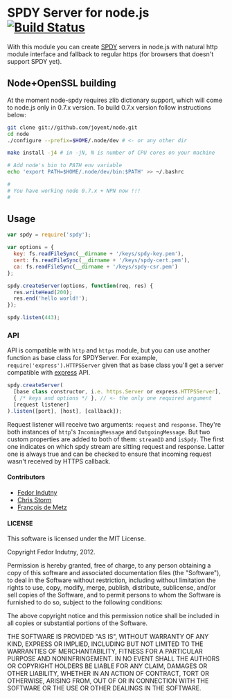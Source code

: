 # SPDY Server for node.js  [![Build Status](https://secure.travis-ci.org/indutny/node-spdy.png)](http://travis-ci.org/indutny/node-spdy)

With this module you can create [SPDY](http://www.chromium.org/spdy) servers
in node.js with natural http module interface and fallback to regular https
(for browsers that doesn't support SPDY yet).

## Node+OpenSSL building

At the moment node-spdy requires zlib dictionary support, which will come to
node.js only in 0.7.x version. To build 0.7.x version follow instructions below:

```bash
git clone git://github.com/joyent/node.git
cd node
./configure --prefix=$HOME/.node/dev # <- or any other dir

make install -j4 # in -jN, N is number of CPU cores on your machine

# Add node's bin to PATH env variable
echo 'export PATH=$HOME/.node/dev/bin:$PATH' >> ~/.bashrc

#
# You have working node 0.7.x + NPN now !!!
#
```

## Usage

```javascript
var spdy = require('spdy');

var options = {
  key: fs.readFileSync(__dirname + '/keys/spdy-key.pem'),
  cert: fs.readFileSync(__dirname + '/keys/spdy-cert.pem'),
  ca: fs.readFileSync(__dirname + '/keys/spdy-csr.pem')
};

spdy.createServer(options, function(req, res) {
  res.writeHead(200);
  res.end('hello world!');
});

spdy.listen(443);
```

### API

API is compatible with `http` and `https` module, but you can use another
function as base class for SPDYServer. For example,
`require('express').HTTPSServer` given that as base class you'll get a server
compatible with [express](https://github.com/visionmedia/express) API.

```javascript
spdy.createServer(
  [base class constructor, i.e. https.Server or express.HTTPSServer],
  { /* keys and options */ }, // <- the only one required argument
  [request listener]
).listen([port], [host], [callback]);
```

Request listener will receive two arguments: `request` and `response`. They're
both instances of `http`'s `IncomingMessage` and `OutgoingMessage`. But two
custom properties are added to both of them: `streamID` and `isSpdy`. The first
one indicates on which spdy stream are sitting request and response. Latter one
is always true and can be checked to ensure that incoming request wasn't
received by HTTPS callback.

#### Contributors

* [Fedor Indutny](https://github.com/indutny)
* [Chris Storm](https://github.com/eee-c)
* [François de Metz](https://github.com/francois2metz)

#### LICENSE

This software is licensed under the MIT License.

Copyright Fedor Indutny, 2012.

Permission is hereby granted, free of charge, to any person obtaining a
copy of this software and associated documentation files (the
"Software"), to deal in the Software without restriction, including
without limitation the rights to use, copy, modify, merge, publish,
distribute, sublicense, and/or sell copies of the Software, and to permit
persons to whom the Software is furnished to do so, subject to the
following conditions:

The above copyright notice and this permission notice shall be included
in all copies or substantial portions of the Software.

THE SOFTWARE IS PROVIDED "AS IS", WITHOUT WARRANTY OF ANY KIND, EXPRESS
OR IMPLIED, INCLUDING BUT NOT LIMITED TO THE WARRANTIES OF
MERCHANTABILITY, FITNESS FOR A PARTICULAR PURPOSE AND NONINFRINGEMENT. IN
NO EVENT SHALL THE AUTHORS OR COPYRIGHT HOLDERS BE LIABLE FOR ANY CLAIM,
DAMAGES OR OTHER LIABILITY, WHETHER IN AN ACTION OF CONTRACT, TORT OR
OTHERWISE, ARISING FROM, OUT OF OR IN CONNECTION WITH THE SOFTWARE OR THE
USE OR OTHER DEALINGS IN THE SOFTWARE.
